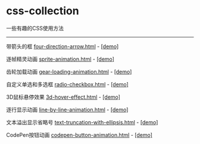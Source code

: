 # css-collection
一些有趣的CSS使用方法

***

带箭头的框 [four-direction-arrow.html](https://github.com/YopheeHsin/css-collection/blob/master/four-direction-arrow.html) - [[demo]](http://htmlpreview.github.io/?https://github.com/YopheeHsin/css-collection/blob/master/four-direction-arrow.html)

逐帧精灵动画 [sprite-animation.html](https://github.com/YopheeHsin/css-collection/blob/master/sprite-animation.html) - [[demo]](http://htmlpreview.github.io/?https://github.com/YopheeHsin/css-collection/blob/master/sprite-animation.html)

齿轮加载动画 [gear-loading-animation.html](https://github.com/YopheeHsin/css-collection/blob/master/gear-loading-animation.html) - [[demo]](http://htmlpreview.github.io/?https://github.com/YopheeHsin/css-collection/blob/master/gear-loading-animation.html)

自定义单选和多选框 [radio-checkbox.html](https://github.com/YopheeHsin/css-collection/blob/master/radio-checkbox.html) - [[demo]](http://htmlpreview.github.io/?https://github.com/YopheeHsin/css-collection/blob/master/radio-checkbox.html)

3D鼠标悬停效果 [3d-hover-effect.html](https://github.com/YopheeHsin/css-collection/blob/master/3d-hover-effect.html) - [[demo]](http://yopheehsin.github.io/demo/css-collection/3d-hover-effect.html)

逐行显示动画 [line-by-line-animation.html](https://github.com/YopheeHsin/css-collection/blob/master/line-by-line-animation.html) - [[demo]](http://htmlpreview.github.io/?https://github.com/YopheeHsin/css-collection/blob/master/line-by-line-animation.html)

文本溢出显示省略号 [text-truncation-with-ellipsis.html](https://github.com/YopheeHsin/css-collection/blob/master/text-truncation-with-ellipsis.html) - [[demo]](http://htmlpreview.github.io/?https://github.com/YopheeHsin/css-collection/blob/master/text-truncation-with-ellipsis.html)

CodePen按钮动画 [codepen-button-animation.html](https://github.com/YopheeHsin/css-collection/blob/master/codepen-button-animation.html) - [[demo]](http://htmlpreview.github.io/?https://github.com/YopheeHsin/css-collection/blob/master/codepen-button-animation.html)